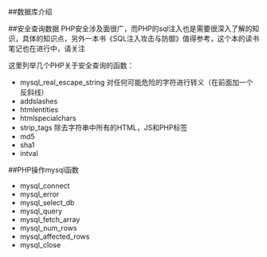 ##数据库介绍

##安全查询数据
PHP安全涉及面很广，而PHP的sql注入也是需要很深入了解的知识，具体的知识点，另外一本书《SQL注入攻击与防御》值得参考，这个本的读书笔记也在进行中，请关注  

这里列举几个PHP关于安全查询的函数：

- mysql_real_escape_string 
  对任何可能危险的字符进行转义（在前面加一个反斜线）
- addslashes
- htmlentities  
- htmlspecialchars  
- strip_tags  除去字符串中所有的HTML，JS和PHP标签
- md5
- sha1
- intval 


##PHP操作mysql函数
- mysql_connect
- mysql_error
- mysql_select_db
- mysql_query
- mysql_fetch_array
- mysql_num_rows
- mysql_affected_rows
- mysql_close


